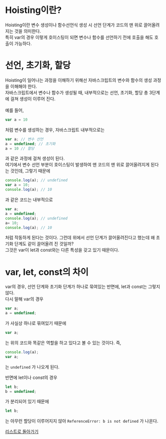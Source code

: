# Hoisting이란?
Hoisting이란 변수 생성이나 함수선언식 생성 시 선언 단계가 코드의 맨 위로 끌어올려지는 것을 의미한다. <br />
특히 var의 경우 이렇게 호이스팅이 되면 변수나 함수를 선언하기 전에 호출을 해도 호출이 가능하다.

# 선언, 초기화, 할당
Hoisting이 일어나는 과정을 이해하기 위해선 자바스크립트의 변수와 함수의 생성 과정을 이해해야 한다. <br />
자바스크립트에서 변수나 함수가 생성될 때, 내부적으로는 선언, 초기화, 할당 총 3단계에 걸쳐 생성이 이루어 진다.<br />
<br />
예를 들어,

```jsx
var a = 10
```

처럼 변수를 생성하는 경우, 자바스크립트 내부적으로는 

```jsx
var a; // 변수 선언
a = undefined; // 초기화
a = 10 // 할당
```

과 같은 과정에 걸쳐 생성이 된다. <br />
여기에서 변수 선언 부분이 호이스팅이 발생하여 맨 코드의 맨 위로 끌어올려지게 된다는 것인데, 그렇기 때문에

```jsx
console.log(a); // undefined
var a = 10;
console.log(a); // 10
```

과 같은 코드는 내부적으로

```jsx
var a;
a = undefined;
console.log(a); // undefined
a= 10;
console.log(a); // 10
```

처럼 작동하게 된다는 것이다. 그런데 위에서 선언 단계가 끌어올려진다고 했는데 왜 초기화 단계도 같이 끌어올려 진 것일까? <br />
그것은 var이 let과 const와는 다른 특성을 갖고 있기 때문이다.

# var, let, const의 차이
var의 경우, 선언 단계와 초기화 단계가 하나로 묶여있는 반면에, let과 const는 그렇지 않다. <br />
다시 말해 var의 경우

```jsx
var a;
a = undefined;
```

가 사실상 하나로 묶여있기 때문에

```jsx
var a;
```

는 위의 코드와 똑같은 역할을 하고 있다고 볼 수 있는 것이다. 즉,

```jsx
console.log(a);
var a;
```
는 ```undefined``` 가 나오게 된다.

반면에 let이나 const의 경우

```jsx
let b;
b = undefined;
```

가 분리되어 있기 때문에

```jsx
let b;
```

는 아무런 할당이 이루어지지 않아 ```ReferenceError: b is not defined``` 가 나온다.

[리스트로 돌아가기](https://github.com/MGanom/Studying)
